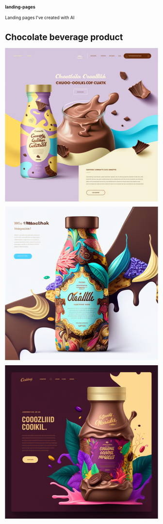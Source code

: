 #### landing-pages
Landing pages I've created with AI


# **Chocolate beverage product**
![This is an image](https://github.com/codercat123/landing-pages/blob/main/Concept%201%20chocolate%20beverage.png)

![This is an image](https://github.com/codercat123/landing-pages/blob/main/Concept%202%20chocolate%20beverage.png)

![This is an image](https://github.com/codercat123/landing-pages/blob/main/Concept%203%20chocolate%20beverage.png)

